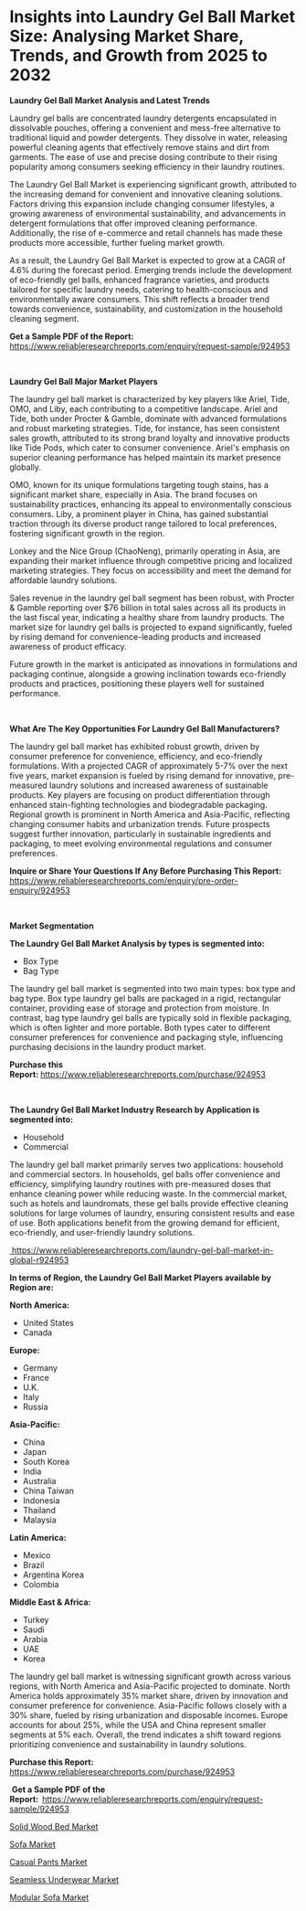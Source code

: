 <p><h1>Insights into Laundry Gel Ball Market Size: Analysing Market Share, Trends, and Growth from 2025 to 2032</h1></p><p><strong>Laundry Gel Ball Market Analysis and Latest Trends</strong></p>
<p><p>Laundry gel balls are concentrated laundry detergents encapsulated in dissolvable pouches, offering a convenient and mess-free alternative to traditional liquid and powder detergents. They dissolve in water, releasing powerful cleaning agents that effectively remove stains and dirt from garments. The ease of use and precise dosing contribute to their rising popularity among consumers seeking efficiency in their laundry routines.</p><p>The Laundry Gel Ball Market is experiencing significant growth, attributed to the increasing demand for convenient and innovative cleaning solutions. Factors driving this expansion include changing consumer lifestyles, a growing awareness of environmental sustainability, and advancements in detergent formulations that offer improved cleaning performance. Additionally, the rise of e-commerce and retail channels has made these products more accessible, further fueling market growth.</p><p>As a result, the Laundry Gel Ball Market is expected to grow at a CAGR of 4.6% during the forecast period. Emerging trends include the development of eco-friendly gel balls, enhanced fragrance varieties, and products tailored for specific laundry needs, catering to health-conscious and environmentally aware consumers. This shift reflects a broader trend towards convenience, sustainability, and customization in the household cleaning segment.</p></p>
<p><strong>Get a Sample PDF of the Report:&nbsp;</strong> <a href="https://www.reliableresearchreports.com/enquiry/request-sample/924953?utm_campaign=118&utm_medium=2&utm_source=Github&utm_content=ia&utm_term=06022025&utm_id=laundry-gel-ball">https://www.reliableresearchreports.com/enquiry/request-sample/924953</a></p>
<p>&nbsp;</p>
<p><strong>Laundry Gel Ball Major Market Players</strong></p>
<p><p>The laundry gel ball market is characterized by key players like Ariel, Tide, OMO, and Liby, each contributing to a competitive landscape. Ariel and Tide, both under Procter & Gamble, dominate with advanced formulations and robust marketing strategies. Tide, for instance, has seen consistent sales growth, attributed to its strong brand loyalty and innovative products like Tide Pods, which cater to consumer convenience. Ariel's emphasis on superior cleaning performance has helped maintain its market presence globally.</p><p>OMO, known for its unique formulations targeting tough stains, has a significant market share, especially in Asia. The brand focuses on sustainability practices, enhancing its appeal to environmentally conscious consumers. Liby, a prominent player in China, has gained substantial traction through its diverse product range tailored to local preferences, fostering significant growth in the region.</p><p>Lonkey and the Nice Group (ChaoNeng), primarily operating in Asia, are expanding their market influence through competitive pricing and localized marketing strategies. They focus on accessibility and meet the demand for affordable laundry solutions.</p><p>Sales revenue in the laundry gel ball segment has been robust, with Procter & Gamble reporting over $76 billion in total sales across all its products in the last fiscal year, indicating a healthy share from laundry products. The market size for laundry gel balls is projected to expand significantly, fueled by rising demand for convenience-leading products and increased awareness of product efficacy.</p><p>Future growth in the market is anticipated as innovations in formulations and packaging continue, alongside a growing inclination towards eco-friendly products and practices, positioning these players well for sustained performance.</p></p>
<p>&nbsp;</p>
<p><strong>What Are The Key Opportunities For Laundry Gel Ball Manufacturers?</strong></p>
<p><p>The laundry gel ball market has exhibited robust growth, driven by consumer preference for convenience, efficiency, and eco-friendly formulations. With a projected CAGR of approximately 5-7% over the next five years, market expansion is fueled by rising demand for innovative, pre-measured laundry solutions and increased awareness of sustainable products. Key players are focusing on product differentiation through enhanced stain-fighting technologies and biodegradable packaging. Regional growth is prominent in North America and Asia-Pacific, reflecting changing consumer habits and urbanization trends. Future prospects suggest further innovation, particularly in sustainable ingredients and packaging, to meet evolving environmental regulations and consumer preferences.</p></p>
<p><strong>Inquire or Share Your Questions If Any Before Purchasing This Report:</strong> <a href="https://www.reliableresearchreports.com/enquiry/pre-order-enquiry/924953?utm_campaign=118&utm_medium=2&utm_source=Github&utm_content=ia&utm_term=06022025&utm_id=laundry-gel-ball">https://www.reliableresearchreports.com/enquiry/pre-order-enquiry/924953</a></p>
<p>&nbsp;</p>
<p><strong>Market Segmentation</strong></p>
<p><strong>The Laundry Gel Ball Market Analysis by types is segmented into:</strong></p>
<p><ul><li>Box Type</li><li>Bag Type</li></ul></p>
<p><p>The laundry gel ball market is segmented into two main types: box type and bag type. Box type laundry gel balls are packaged in a rigid, rectangular container, providing ease of storage and protection from moisture. In contrast, bag type laundry gel balls are typically sold in flexible packaging, which is often lighter and more portable. Both types cater to different consumer preferences for convenience and packaging style, influencing purchasing decisions in the laundry product market.</p></p>
<p><strong>Purchase this Report:&nbsp;</strong><a href="https://www.reliableresearchreports.com/purchase/924953?utm_campaign=118&utm_medium=2&utm_source=Github&utm_content=ia&utm_term=06022025&utm_id=laundry-gel-ball">https://www.reliableresearchreports.com/purchase/924953</a></p>
<p>&nbsp;</p>
<p><strong>The Laundry Gel Ball Market Industry Research by Application is segmented into:</strong></p>
<p><ul><li>Household</li><li>Commercial</li></ul></p>
<p><p>The laundry gel ball market primarily serves two applications: household and commercial sectors. In households, gel balls offer convenience and efficiency, simplifying laundry routines with pre-measured doses that enhance cleaning power while reducing waste. In the commercial market, such as hotels and laundromats, these gel balls provide effective cleaning solutions for large volumes of laundry, ensuring consistent results and ease of use. Both applications benefit from the growing demand for efficient, eco-friendly, and user-friendly laundry solutions.</p></p>
<p><a href="https://www.reliableresearchreports.com/laundry-gel-ball-market-in-global-r924953?utm_campaign=118&utm_medium=2&utm_source=Github&utm_content=ia&utm_term=06022025&utm_id=laundry-gel-ball">&nbsp;https://www.reliableresearchreports.com/laundry-gel-ball-market-in-global-r924953</a></p>
<p><strong>In terms of Region, the Laundry Gel Ball Market Players available by Region are:</strong></p>
<p>
    <p> <strong> North America: </strong>
        <ul>
            <li>United States</li>
            <li>Canada</li>
        </ul>
        </p> 
    <p> <strong> Europe: </strong>
        <ul>
            <li>Germany</li>
            <li>France</li>
            <li>U.K.</li>
            <li>Italy</li>
            <li>Russia</li>
        </ul>
        </p> 
    <p> <strong> Asia-Pacific: </strong>
        <ul>
            <li>China</li>
            <li>Japan</li>
            <li>South Korea</li>
            <li>India</li>
            <li>Australia</li>
            <li>China Taiwan</li>
            <li>Indonesia</li>
            <li>Thailand</li>
            <li>Malaysia</li>
        </ul>
        </p> 
    <p> <strong> Latin America: </strong>
        <ul>
            <li>Mexico</li>
            <li>Brazil</li>
            <li>Argentina Korea</li>
            <li>Colombia</li>
        </ul>
        </p> 
    <p> <strong> Middle East & Africa: </strong>
        <ul>
            <li>Turkey</li>
            <li>Saudi</li>
            <li>Arabia</li>
            <li>UAE</li>
            <li>Korea</li>
        </ul>
    </p>
    </p>
<p><p>The laundry gel ball market is witnessing significant growth across various regions, with North America and Asia-Pacific projected to dominate. North America holds approximately 35% market share, driven by innovation and consumer preference for convenience. Asia-Pacific follows closely with a 30% share, fueled by rising urbanization and disposable incomes. Europe accounts for about 25%, while the USA and China represent smaller segments at 5% each. Overall, the trend indicates a shift toward regions prioritizing convenience and sustainability in laundry solutions.</p></p>
<p><strong>Purchase this Report: </strong><a href="https://www.reliableresearchreports.com/purchase/924953?utm_campaign=118&utm_medium=2&utm_source=Github&utm_content=ia&utm_term=06022025&utm_id=laundry-gel-ball">https://www.reliableresearchreports.com/purchase/924953</a></p>
<p>&nbsp;<strong>Get a Sample PDF of the Report:&nbsp;&nbsp;</strong><a href="https://www.reliableresearchreports.com/enquiry/request-sample/924953?utm_campaign=118&utm_medium=2&utm_source=Github&utm_content=ia&utm_term=06022025&utm_id=laundry-gel-ball">https://www.reliableresearchreports.com/enquiry/request-sample/924953</a></p>
<p><strong></strong></p>
<p><p><a href="https://github.com/watzondechao/Market-Research-Report-List-1/blob/main/solid-wood-bed-market.md?utm_campaign=118&utm_medium=2&utm_source=Github&utm_content=ia&utm_term=06022025&utm_id=laundry-gel-ball">Solid Wood Bed Market</a></p><p><a href="https://github.com/oslieselotte2192/Market-Research-Report-List-1/blob/main/sofa-market.md?utm_campaign=118&utm_medium=2&utm_source=Github&utm_content=ia&utm_term=06022025&utm_id=laundry-gel-ball">Sofa Market</a></p><p><a href="https://github.com/iroldilom/Market-Research-Report-List-1/blob/main/casual-pants-market.md?utm_campaign=118&utm_medium=2&utm_source=Github&utm_content=ia&utm_term=06022025&utm_id=laundry-gel-ball">Casual Pants Market</a></p><p><a href="https://github.com/phephezxnf/Market-Research-Report-List-1/blob/main/seamless-underwear-market.md?utm_campaign=118&utm_medium=2&utm_source=Github&utm_content=ia&utm_term=06022025&utm_id=laundry-gel-ball">Seamless Underwear Market</a></p><p><a href="https://github.com/lizamflotow/Market-Research-Report-List-1/blob/main/modular-sofa-market.md?utm_campaign=118&utm_medium=2&utm_source=Github&utm_content=ia&utm_term=06022025&utm_id=laundry-gel-ball">Modular Sofa Market</a></p></p>